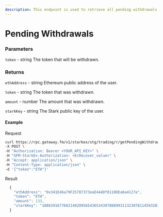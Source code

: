 ```yaml
---
description: This endpoint is used to retrieve all pending withdrawals. If a token is specified, withdrawals pertaining to only that particular token are provided.
---
```


# Pending Withdrawals

### **Parameters**
`token` - string
The token that will be withdrawn.

### **Returns**
`ethAddress` - string
Ethereum public address of the user.

`token` - string
The token that was withdrawn.

`amount` - number
The amount that was withdrawn.

`starkKey` - string
The Stark public key of the user.

#### **Example**

Request

```bash
curl https://rpc.gateway.fm/v1/starkex/stg/trading/r/getPendingWithdrawals \
-X POST \
-H "Authorization: Bearer <YOUR_API_KEY>" \
-H "GFM-StarkEx-Authorization: <EcRecover_value>" \
-H "Accept: application/json" \
-H "Content-Type: application/json" \  
-d '{"token":"ETH"}'
```


Result

```javascript
  {
    "ethAddress": "0x341E46a79F25787373eaE444Df0110DEa6a4127a",
    "token": "ETH",
    "amount": 133,
    "starkKey": "1086391677682140209565436534397888993113230781145932035642834566847897455970"
  }
```